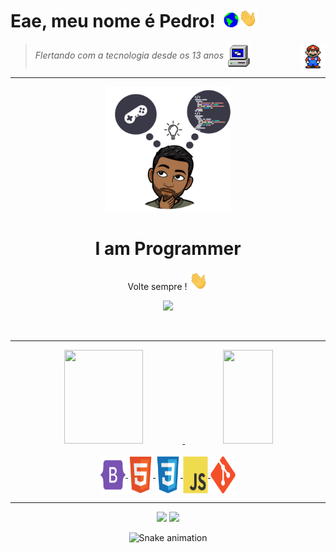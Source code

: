 

#  **Eae, meu nome é Pedro!** &nbsp;<img src="imagens/../.github/workflows/imagens/Earth.gif" width="24px" height="24px"><img src="imagens/../.github/workflows/imagens/Hi.gif" width="30px" height="30px">

<img src="/.github/workflows/imagens/Mario_Hello_Big.gif" width="40px" height="40px" align="right">

><em>Flertando com a tecnologia desde os 13 anos</em> <img src="/.github/workflows/imagens/PC.gif" width="40px" height="40px" align="center" >

<hr>
 
<div align="center" >
<img  width="200px" height="200px" src="imagens/../.github/workflows/imagens/WhatsApp%20Image%202022-02-13%20at%2023.48.51.jpeg">
</div>

<div align="center">

# I am Programmer
</div>
<p align="center"> Volte sempre ! <img src="/.github/workflows/imagens/Hi.gif" width="30px" height="30px"> </p>
<p align="center">   <img alingn="center" src="https://profile-counter.glitch.me/PedroRocs/count.svg" /></p>

<br>
<hr>


<div align="center" >
  <a href="https://github.com/PedroRocs" >
  <img height="150em" src="https://github-readme-stats.vercel.app/api?username=PedroRocs&show_icons=true&theme=dark&inline_all_commits=true&count_private=true" float="left" width="50%"/>
  <img height="150em" width="40%" src="https://github-readme-stats.vercel.app/api/top-langs/?username=PedroRocs&layout=compact&langs_count=7&theme=dark" float="right"/>
</div>

  <div style="display:inline_block" align="center"><br>
  <img align="center" alt="Pedro-Bootstrap" height="60" width="40" src="https://github.com/devicons/devicon/blob/master/icons/bootstrap/bootstrap-plain.svg">
  <img align="center" alt="Pedro-HTML" height="60" width="40" src="https://raw.githubusercontent.com/devicons/devicon/master/icons/html5/html5-original.svg">
  <img align="center" alt="Pedro-CSS" height="60" width="40" src="https://raw.githubusercontent.com/devicons/devicon/master/icons/css3/css3-original.svg">
     <img align="center" alt="Pedro-JS" height="60" width="40" src="https://github.com/devicons/devicon/blob/master/icons/javascript/javascript-original.svg">
     <img align="center" alt="Pedro-Git" height="60" width="40" src="https://github.com/devicons/devicon/blob/master/icons/git/git-original.svg">

</div>
 <hr>
 <div align="center">
  <a href = "mailto:pedrorochacardoso1908@gmail.com"><img src="https://img.shields.io/badge/-Gmail-%23333?style=for-the-badge&logo=gmail&logoColor=white" target="_blank"></a>
  <a href="https://www.linkedin.com/in/pedrorocs" target="_blank"><img src="https://img.shields.io/badge/-LinkedIn-%230077B5?style=for-the-badge&logo=linkedin&logoColor=white" target="_blank"></a>


![Snake animation](https://github.com/PedroRocs/PedroRocs/blob/output/github-contribution-grid-snake.svg)
</div>
